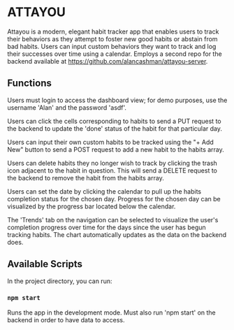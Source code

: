 # ATTAYOU

Attayou is a modern, elegant habit tracker app that enables users to track their behaviors as they attempt to foster new good habits or abstain from bad habits.  Users can input custom behaviors they want to track and log their successes over time using a calendar.  Employs a second repo for the backend available at https://github.com/alancashman/attayou-server.  

## Functions

Users must login to access the dashboard view; for demo purposes, use the username 'Alan' and the password 'asdf'.

Users can click the cells corresponding to habits to send a PUT request to the backend to update the 'done' status of the habit for that particular day.  

Users can input their own custom habits to be tracked using the "+ Add New" button to send a POST request to add a new habit to the habits array.

Users can delete habits they no longer wish to track by clicking the trash icon adjacent to the habit in question.  This will send a DELETE request to the backend to remove the habit from the habits array.

Users can set the date by clicking the calendar to pull up the habits completion status for the chosen day.  Progress for the chosen day can be visualized by the progress bar located below the calendar.  

The 'Trends' tab on the navigation can be selected to visualize the user's completion progress over time for the days since the user has begun tracking habits.  The chart automatically updates as the data on the backend does.  

## Available Scripts

In the project directory, you can run:

### `npm start`

Runs the app in the development mode.  Must also run 'npm start' on the backend in order to have data to access.


